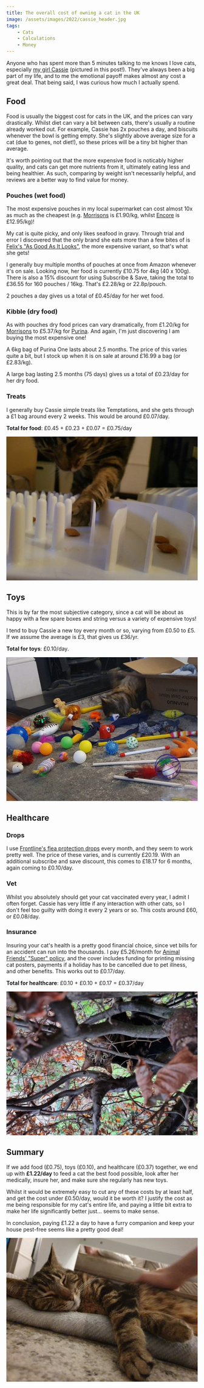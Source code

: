 ```yaml
---
title: The overall cost of owning a cat in the UK
image: /assets/images/2022/cassie_header.jpg
tags:
    - Cats
    - Calculations
    - Money
---
```


Anyone who has spent more than 5 minutes talking to me knows I love cats, especially [my girl Cassie](https://www.instagram.com/p/CYqbvzUFxJa/) (pictured in this post!). They've always been a big part of my life, and to me the emotional payoff makes almost any cost a great deal. That being said, I was curious how much I actually spend. 

## Food

Food is usually the biggest cost for cats in the UK, and the prices can vary drastically. Whilst diet can vary a bit between cats, there's usually a routine already worked out. For example, Cassie has 2x pouches a day, and biscuits whenever the bowl is getting empty. She's slightly above average size for a cat (due to genes, not diet!), so these prices will be a tiny bit higher than average.

It's worth pointing out that the more expensive food is noticably higher quality, and cats can get more nutrients from it, ultimately eating less and being healthier. As such, comparing by weight isn't necessarily helpful, and reviews are a better way to find value for money.

### Pouches (wet food)
The most expensive pouches in my local supermarket can cost almost 10x as much as the cheapest (e.g. [Morrisons](https://groceries.morrisons.com/products/morrisons-mixed-jelly-gravy-cat-food-525318011) is £1.90/kg, whilst [Encore](https://groceries.morrisons.com/products/encore-cat-tins-fish-selection-in-broth-307257011) is £12.95/kg)!

My cat is quite picky, and only likes seafood in gravy. Through trial and error I discovered that the only brand she eats more than a few bites of is [Felix's "As Good As It Looks"](https://smile.amazon.co.uk/Felix-Pouch-good-looks-Fish/dp/B07124YN9N/), the more expensive variant, so that's what she gets!

I generally buy multiple months of pouches at once from Amazon whenever it's on sale. Looking now, her food is currently £10.75 for 4kg (40 x 100g). There is also a 15% discount for using Subscribe & Save, taking the total to £36.55 for 160 pouches / 16kg. That's £2.28/kg or 22.8p/pouch.

2 pouches a day gives us a total of £0.45/day for her wet food.

### Kibble (dry food)
As with pouches dry food prices can vary dramatically, from £1.20/kg for [Morrisons](https://groceries.morrisons.com/products/morrisons-complete-trout-dry-cat-food-525325011) to £5.37/kg for [Purina](https://groceries.morrisons.com/products/purina-one-adult-dry-cat-food-chicken-wholegrains-116834011). And again, I'm just discovering I am buying the most expensive one!

A 6kg bag of Purina One lasts about 2.5 months. The price of this varies quite a bit, but I stock up when it is on sale at around £16.99 a bag (or £2.83/kg).

A large bag lasting 2.5 months (75 days) gives us a total of £0.23/day for her dry food.

### Treats
I generally buy Cassie simple treats like Temptations, and she gets through a £1 bag around every 2 weeks. This would be around £0.07/day.

**Total for food**: £0.45 + £0.23 + £0.07 = £0.75/day

[![](/assets/images/2022/cassie_food-thumbnail.jpg)](/assets/images/2022/cassie_food.jpg)

## Toys
This is by far the most subjective category, since a cat will be about as happy with a few spare boxes and string versus a variety of expensive toys!

I tend to buy Cassie a new toy every month or so, varying from £0.50 to £5. If we assume the average is £3, that gives us £36/yr.

**Total for toys**: £0.10/day.

[![](/assets/images/2022/cassie_toys-thumbnail.jpg)](/assets/images/2022/cassie_toys.jpg)

## Healthcare

### Drops
I use [Frontline's flea protection drops](https://smile.amazon.co.uk/FRONTLINE-Spot-Flea-Treatment-Pipettes/dp/B0014WJAOU/) every month, and they seem to work pretty well. The price of these varies, and is currently £20.19. With an additional subscribe and save discount, this comes to £18.17 for 6 months, again coming to £0.10/day.

### Vet
Whilst you absolutely should get your cat vaccinated every year, I admit I often forget. Cassie has very little if any interaction with other cats, so I don't feel too guilty with doing it every 2 years or so. This costs around £60, or £0.08/day.

### Insurance
Insuring your cat's health is a pretty good financial choice, since vet bills for an accident can run into the thousands. I pay £5.26/month for [Animal Friends' "Super" policy](https://www.animalfriends.co.uk/animalfriends/booklets-sep2021/pet-lifetime-superior.html), and the cover includes funding for printing missing cat posters, payments if a holiday has to be cancelled due to pet illness, and other benefits. This works out to £0.17/day.

**Total for healthcare**: £0.10 + £0.10 + £0.17 = £0.37/day

[![](/assets/images/2022/cassie_healthcare-thumbnail.jpg)](/assets/images/2022/cassie_healthcare.jpg)

## Summary

If we add food (£0.75), toys (£0.10), and healthcare (£0.37) together, we end up with **£1.22/day** to feed a cat the best food possible, look after her medically, insure her, and make sure she regularly has new toys.

Whilst it would be extremely easy to cut any of these costs by at least half, and get the cost under £0.50/day, would it be worth it? I justify the cost as me being responsible for my cat's entire life, and paying a little bit extra to make her life significantly better just... seems to make sense. 

In conclusion, paying £1.22 a day to have a furry companion and keep your house pest-free seems like a pretty good deal! 

[![](/assets/images/2022/cassie_summary-thumbnail.jpg)](/assets/images/2022/cassie_summary.jpg)